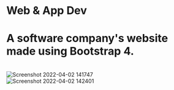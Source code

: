# Web & App Dev
# A software company's website made using Bootstrap 4.
<br>![Screenshot 2022-04-02 141747](https://user-images.githubusercontent.com/70481952/161375593-3a7145de-e0a2-4814-ade2-aea3d1e91739.jpg)<br>
![Screenshot 2022-04-02 142401](https://user-images.githubusercontent.com/70481952/161375626-93d9cd1e-0fbd-4e47-83b3-529873ab3b51.jpg)
